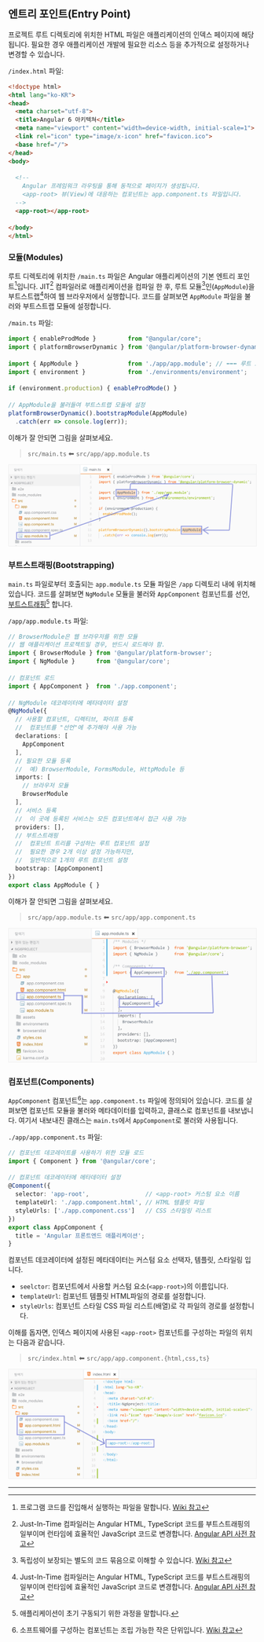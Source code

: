 ## 엔트리 포인트(Entry Point)

프로젝트 루트 디렉토리에 위치한 HTML 파일은 애플리케이션의 인덱스 페이지에 해당됩니다. 필요한 경우 애플리케이션 개발에 필요한 리소스 등을 추가적으로 설정하거나 변경할 수 있습니다.

`/index.html` 파일:

```html
<!doctype html>
<html lang="ko-KR">
<head>
  <meta charset="utf-8">
  <title>Angular 6 아키텍쳐</title>
  <meta name="viewport" content="width=device-width, initial-scale=1">
  <link rel="icon" type="image/x-icon" href="favicon.ico">
  <base href="/">
</head>
<body>

  <!--
    Angular 프레임워크 라우팅을 통해 동적으로 페이지가 생성됩니다.
    <app-root> 뷰(View)에 대응하는 컴포넌트는 app.component.ts 파일입니다.
  -->
  <app-root></app-root>

</body>
</html>
```

### 모듈(Modules)

루트 디렉토리에 위치한 `/main.ts` 파일은 Angular 애플리케이션의 기본 엔트리 포인트[^1]입니다.
JIT[^2] 컴파일러로 애플리케이션을 컴파일 한 후, 루트 모듈[^3]인(`AppModule`)을 부트스트랩[^2]하여 웹 브라우저에서 실행합니다. 코드를 살펴보면 `AppModule` 파일을 불러와 부트스트랩 모듈에 설정합니다.

`/main.ts` 파일:

```ts
import { enableProdMode }         from "@angular/core";
import { platformBrowserDynamic } from '@angular/platform-browser-dynamic';

import { AppModule }              from './app/app.module'; // ⬅⬅⬅ 루트 모듈
import { environment }            from './environments/environment';

if (environment.production) { enableProdMode() }

// AppModule을 불러들여 부트스트랩 모듈에 설정
platformBrowserDynamic().bootstrapModule(AppModule)
  .catch(err => console.log(err));
```

이해가 잘 안되면 그림을 살펴보세요.

> `src/main.ts` ⬅︎ `src/app/app.module.ts`

<img src="assets/app-module.png" alt style="border: 1px solid #f0f0f0;">

### 부트스트래핑(Bootstrapping)

`main.ts` 파일로부터 호출되는 `app.module.ts` 모듈 파일은 `/app` 디렉토리 내에 위치해 있습니다.
코드를 살펴보면 `NgModule` 모듈을 불러와 `AppComponent` 컴포넌트를 선언, [부트스트래핑](https://angular.io/guide/bootstrapping)[^4] 합니다.

`/app/app.module.ts` 파일:

```ts
// BrowserModule은 웹 브라우저를 위한 모듈
// 웹 애플리케이션 프로젝트일 경우, 반드시 로드해야 함.
import { BrowserModule } from '@angular/platform-browser';
import { NgModule }      from '@angular/core';

// 컴포넌트 로드
import { AppComponent }  from './app.component';

// NgModule 데코레이터에 메타데이터 설정
@NgModule({
  // 사용할 컴포넌트, 디렉티브, 파이프 등록
  //  컴포넌트를 "선언"에 추가해야 사용 가능
  declarations: [
    AppComponent
  ],
  // 필요한 모듈 등록
  //  예) BrowserModule, FormsModule, HttpModule 등
  imports: [
    // 브라우저 모듈
    BrowserModule
  ],
  // 서비스 등록
  //  이 곳에 등록된 서비스는 모든 컴포넌트에서 접근 사용 가능
  providers: [],
  // 부트스트래핑
  //  컴포넌트 트리를 구성하는 루트 컴포넌트 설정
  //  필요한 경우 2개 이상 설정 가능하지만,
  //  일반적으로 1개의 루트 컴포넌트 설정
  bootstrap: [AppComponent]
})
export class AppModule { }
```

이해가 잘 안되면 그림을 살펴보세요.

> `src/app/app.module.ts` ⬅︎ `src/app/app.component.ts`

<img src="assets/app-comp.png" alt style="border: 1px solid #f0f0f0;">

### 컴포넌트(Components)

`AppComponent` 컴포넌트[^5]는 `app.component.ts` 파일에 정의되어 있습니다.
코드를 살펴보면 컴포넌트 모듈을 불러와 메타데이터를 입력하고, 클래스로 컴포넌트를 내보냅니다.
여기서 내보내진 클래스는 `main.ts`에서 `AppComponent`로 불러와 사용됩니다.

`./app/app.component.ts` 파일:

```ts
// 컴포넌트 데코레이트를 사용하기 위한 모듈 로드
import { Component } from '@angular/core';

// 컴포넌트 데코레이터에 메타데이터 설정
@Component({
  selector: 'app-root',                // <app-root> 커스텀 요소 이름
  templateUrl: './app.component.html', // HTML 템플릿 파일
  styleUrls: ['./app.component.css']   // CSS 스타일링 리스트
})
export class AppComponent {
  title = 'Angular 프론트엔드 애플리케이션';
}
```

컴포넌트 데코레이터에 설정된 메타데이터는 커스텀 요소 선택자, 템플릿, 스타일링 입니다.

- `seelctor`: 컴포넌트에서 사용할 커스텀 요소(`<app-root>`)의 이름입니다.
- `templateUrl`: 컴포넌트 템플릿 HTML파일의 경로를 설정합니다.
- `styleUrls`: 컴포넌트 스타일 CSS 파일 리스트(배열)로 각 파일의 경로를 설정합니다.


이해를 돕자면, 인덱스 페이지에 사용된 `<app-root>` 컴포넌트를 구성하는 파일의 위치는 다음과 같습니다.

> `src/index.html` ⬅︎ `src/app/app.component.{html,css,ts}`

<img src="assets/index-comp.png" alt style="border: 1px solid #f0f0f0;">

<br>

---

[^1]: 프로그램 코드를 진입해서 실행하는 파일을 말합니다. [Wiki 참고](https://ko.wikipedia.org/wiki/%EC%97%94%ED%8A%B8%EB%A6%AC_%ED%8F%AC%EC%9D%B8%ED%8A%B8)
[^2]: Just-In-Time 컴파일러는 Angular HTML, TypeScript 코드를 부트스트래핑의 일부이며 런타임에 효율적인 JavaScript 코드로 변경합니다. [Angular API 사전 참고](https://angular.io/guide/glossary#jit)
[^3]: 독립성이 보장되는 별도의 코드 묶음으로 이해할 수 있습니다. [Wiki 참고](https://goo.gl/r7KRML)
[^4]: 애플리케이션이 초기 구동되기 위한 과정을 말합니다.
[^5]: 소프트웨어를 구성하는 컴포넌트는 조립 가능한 작은 단위입니다. [Wiki 참고](https://ko.wikipedia.org/wiki/%EC%BB%B4%ED%8F%AC%EB%84%8C%ED%8A%B8_%EA%B8%B0%EB%B0%98_%EC%86%8C%ED%94%84%ED%8A%B8%EC%9B%A8%EC%96%B4_%EA%B3%B5%ED%95%99)
